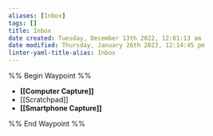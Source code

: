 ```yaml
---
aliases: [Inbox]
tags: []
title: Inbox
date created: Tuesday, December 13th 2022, 12:01:13 am
date modified: Thursday, January 26th 2023, 12:14:45 pm
linter-yaml-title-alias: Inbox
---
```


%% Begin Waypoint %%

- **[[Computer Capture]]**
- [[Scratchpad]]
- **[[Smartphone Capture]]**

%% End Waypoint %%
